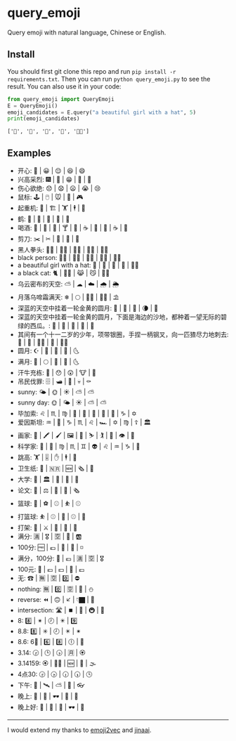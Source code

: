 # query_emoji
Query emoji with natural language, Chinese or English.

## Install
You should first git clone this repo and run `pip install -r requirements.txt`. Then you can run `python query_emoji.py` to see the result. You can also use it in your code:
```python
from query_emoji import QueryEmoji
E = QueryEmoji()
emoji_candidates = E.query("a beautiful girl with a hat", 5)
print(emoji_candidates)
```
```
['🤠', '👧', '👸', '👒', '👧🏽']
```

## Examples
- 开心: 🙋 | 😀 | 😌 | 😆 | 😄
- 兴高采烈: 🎆 | 🍻 | 😁 | 🥂 | 🎊
- 伤心欲绝: 😞 | 😧 | 😦 | 😭 | 😢
- 鼠标: 🕹 | 🖱 | 🐭 | 🐁 | 🎮
- 起重机: 🚚 | 🏗 | 🏋 | 🕴 | 🚟
- 鹤: 🐄 | 🗻 | 🐢 | 🐅 | 🐂
- 喝酒: 🍺 | 🍻 | 🥃 | 🍸 | 🍷 | ☕️ | 🍾 | 🍇 | ☕ | 🍶
- 剪刀: ✂️ | ✂ | 💇 | 🔪 | 🍴
- 黑人拳头: ✊🏿 | 👨🏿 | 💪🏿 | 💇🏿 | 🙇🏿
- black person: 👨🏿 | 🙎🏿 | 🚶🏿 | 👩🏿 | 👱🏿
- a beautiful girl with a hat: 🤠 | 👧 | 👸 | 👒 | 👧🏽
- a black cat: 🐈 | 👦🏿 | 😹 | 😼 | 👨🏿
- 乌云密布的天空: ⛅ | ☁ | ☁️ | 🌧 | 🌦
- 月落乌啼霜满天: ❄ | 🌕 | 🙍🏾 | 🙇🏾 | ⛱
- 深蓝的天空中挂着一轮金黄的圆月: 🌙 | 🔵 | 🌝 | 🌘 | 🌇
- 深蓝的天空中挂着一轮金黄的圆月，下面是海边的沙地，都种着一望无际的碧绿的西瓜。: 🍉 | 🍆 | 🌝 | 🍌 | 🍈
- 其间有一个十一二岁的少年，项带银圈，手捏一柄钢叉，向一匹猹尽力地刺去: 🔧 | 🤠 | 👱🏿 | 🔦 | 👴🏿
- 圆月: ☪ | 🌙 | 🌝 | 🌚 | 🌜
- 满月: 🌝 | 🌕 | 🌙 | 🌛 | 🌜
- 汗牛充栋: 💩 | 😯 | 😲 | 🐮 | 🐴
- 吊民伐罪: 🗄 | 🛥 | 🚒 | 💀 | ⚰
- sunny: 🌤 | 🌞 | ☀ | ⛅ | ⛅️
- sunny day: 🌞 | 🌤 | ☀ | ⛅ | ⛅️
- 毕加索: ♌ | ♏ | ♍ | 🗻 | 🕋 | 🗿 | 🔬 | 🔭 | ♑ | ✡
- 爱因斯坦: ♒ | 🔬 | ♑ | ♏ | ♌ | 🏎 | ✡ | ♍ | ☦ | 🏛
- 画家: 🎨 | 🖍 | 🖌 | 🖼 | 🚵 | ⛷ | 🏌 | 🗿 | 👁 | 🤔
- 科学家: 🔭 | 🔬 | ♍ | ♏ | ♊ | 👽 | ♌ | ♒ | ♑ | 🍯
- 跳高: 🏋 | 🎚 | ✋ | 🕴 | 👠
- 卫生纸: 🚽 | 🇳🇷 | 🆕 | 🗞 | 🚻
- 大学: 🏫 | 🏛 | 🛐 | 🚄 | 🏢
- 论文: 🔬 | ⚖ | 🔖 | 🤔 | 🗞
- 篮球: 🏀 | ⚽ | ⚾️ | ⛹ | ⚾
- 打篮球: ⛹ | ⚾️ | 🏀 | ⚾ | 🏐
- 打架: 🤹 | ⚔ | 🔫 | 🤦 | 👊
- 满分: 🈵 | 🎖 | 🈳 | 🌂 | 🆎
- 100分: 🆓 | 💶 | 💯 | 💮 | ◽
- 满分，100分: 💯 | 💶 | 🈵 | 🈳 | 🎖
- 100元: 🍶 | 💶 | 💴 | 💯 | 💷
- 无: ☎ | 🈚 | 🈳 | 0️⃣ | ⛔
- nothing: 🈚 | 0️⃣ | 🈳 | 🚱 | ⛄️
- reverse: ⏪ | 🙃 | ↙ | 👇🏿 | 🔀
- intersection: 🛣 | ⏹ | 🚥 | 🚇 | 🚸
- 8: 8️⃣ | ✴ | 🕗 | ✴️ | 9️⃣
- 8.8: 8️⃣ | ✳ | 🕗 | ✴️ | ✴
- 8.6: 6⃣️ | 6️⃣ | 8️⃣ | 🕕 | 🍿
- 3.14: 🕞 | 🕒 | 🕟 | 🈷️ | 🏵
- 3.14159: 🏵 | 🏃🏾 | 🆕 | 🐏 | 🌫
- 4点30: 🕞 | 🕟 | 🕡 | 🕠 | 🕓
- 下午: 🌇 | 🛰 | ⛅ | 🌆 | 👓
- 晚上: 🌃 | 🌇 | 🕶 | 🌉 | 🔭
- 晚上好: 🌇 | 🌃 | 🌠 | 🕶 | 🌉

---

I would extend my thanks to [emoji2vec](https://github.com/uclnlp/emoji2vec) and [jinaai](https://huggingface.co/jinaai/jina-embeddings-v2-base-zh).
